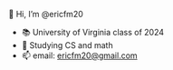 👋 Hi, I’m @ericfm20
- 📚 University of Virginia class of 2024
- 📖 Studying CS and math
- 📫 email: ericfm20@gmail.com
